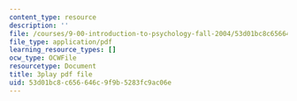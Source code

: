 ```yaml
---
content_type: resource
description: ''
file: /courses/9-00-introduction-to-psychology-fall-2004/53d01bc8c656646c9f9b5283fc9ac06e_10490.pdf
file_type: application/pdf
learning_resource_types: []
ocw_type: OCWFile
resourcetype: Document
title: 3play pdf file
uid: 53d01bc8-c656-646c-9f9b-5283fc9ac06e
---
```

